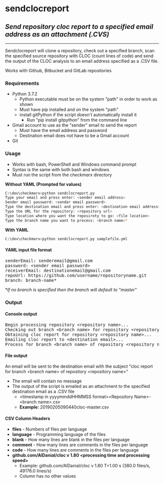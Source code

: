 # sendclocreport
## *Send repository cloc report to a specified email address as an attachment (.CVS)*

* * *

Sendclocreport will clone a repository, check out a specified branch, scan the specified source repository with CLOC (count lines of code) and send the output of the CLOC analysis to an email address specified as a .CSV file.

Works with Github, Bitbucket and GitLab repositories

### Requirements
- Python 3.7.2
    - Python executable must be on the system "path" in order to work as shown
    - Must have pip installed and on the system "path"
    - install gitPython if the script doesn't automatically install it
    	- Run "pip install gitpython" from the command line
- Gmail account to use as the "sender" email to send the report
	- Must have the email address and password
	- Destination email does not have to be a Gmail account
- Git

### Usage
- Works with bash, PowerShell and Windows command prompt
- Syntax is the same with both bash and windows
- Must run the script from the *checkmarx* directory

**Without YAML (Prompted for values)**
```sh
C:\dev\checkmarx>python sendclocreport.py
Type your email and press enter: <sender email address>
Sender email password: <sender email password>
Type the destination email and press enter: <destination email address>
Type the URL for the repository: <repository url>
Type location where you want the reposiroty to go: <file location>
Type the branch name you want to process: <branch name>*
```

**With YAML**
```sh
C:\dev\checkmarx>python sendclocreport.py samplefile.yml
```

#### YAML input file format
<pre>
senderEmail: senderemail@gmail.com
password: &lt;sender email password&gt;
receiverEmail: destinationemail@gmail.com
repoUrl: https://github.com/username/repositoryname.git
branch: branch-name*
</pre>

**If no branch is specified then the branch will default to "master"*

### Output
#### Console output
<pre>
Begin processing repository &lt;repository name&gt;...
Checking out branch &lt;branch name&gt; for repository &lt;repository name&gt;...
Obtaining cloc report for repository &lt;repository name&gt;...
Emailing cloc report to &lt;destination email&gt;...
Process for branch &lt;branch name&gt; of repository &lt;repository name&gt; completed successfully (&lt;processing time&gt;)
</pre>
#### File output
An email will be sent to the destination email with the subject "cloc report for branch &lt;branch name&gt; of repository &lt;repository name&gt;"
- The email will contain no message
- The output of the script is emailed as an attachment to the specified destination email as a .CSV file
    - &lt;timestamp in yyyymmddHHMMSS format&gt;&lt;Repository Name&gt;-&lt;branch name&gt;.csv
    - **Example:** 20190205090440cloc-master.csv

#### CSV Column Headers
- **files** - Numbers of files per language 
- **language** - Programming language of the files
- **blank** - How many lines are blank in the files per language
- **comment** - How many lines are comments in the files per language
- **code** - How many lines are comments in the files per language
- **github.com/AlDanial/cloc v 1.80 &lt;processing time and processing speed&gt;**
	- Example: github.com/AlDanial/cloc v 1.80  T=1.00 s (380.0 files/s, 49176.0 lines/s)
	- Column has no other values
